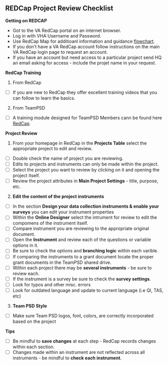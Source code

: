 
## **REDCap Project Review Checklist**

**Getting on REDCAP**
- Got to the VA RedCap portal on an internet browser.
- Log in with VHA Username and Password.
- Use RedCap Map for additioanl information and guidance [flowchart](https://github.com/lzim/teampsd/blob/rita_2020_04_08_redcap_checklist_project_review/resources/training_guides/redcap/va_redcap_map.jpeg).
- If you don't have a VA RedCap account follow instructions on the main VA RedCap login page to request an account.
- If you have an account but need access to a particular project send HQ an email asking for access - include the projet name in your request.

**RedCap Training**
1. From RedCap
- [ ] If you are new to RedCap they offer excellent training videos that you can follow to learn the basics.
2. From TeamPSD
- [ ] A training module designed for TeamPSD Members cann be found here [RedCap](https://github.com/lzim/teampsd/tree/master/resources/training_guides/redcap).

**Project Review**
1. From your homepage in RedCap in the **Projects Table** select the appropriate project to edit and review.
- [ ] Double check the name of project you are reviewing.
- [ ] Edits to projects and instruments can only be made within the project.
- [ ] Select the project you want to review by clicking on it and opening the project itself.
- [ ] Review the project attributes in **Main Project Settings** - title, purpose, etc.

2. **Edit the content of the project instruments**
- [ ] In the section **Design your data collection instruments & enable your surveys** you can edit your instrument properties
- [ ] Within the **Online Designer** select the intrument for review to edit the compomens of the instrument itself.
- [ ] Compare instrument you are reviewing to the appropriate original document.
- [ ] Open the **Instrument** and review each of the questions or variable options in it.
- [ ] Be sure to check the options and **branching logic** within each varible.
- [ ] If comparing the instruments to a grant document locate the proper grant documents in the TeamPSD shared drive.
- [ ] Within each project there may be **several instruments** - be sure to review each.
- [ ] If the instrument is a survey be sure to check the **survey settings**.
- [ ] Look for typos and other misc. errors
- [ ] Look for outdated language and update to current language (i.e QI, TAS, etc)

3. **Team PSD Style**
- [ ] Make sure Team PSD logos, font, colors, are correctly incorporated based on the project

**Tips**
- [ ] Be mindful to **save changes** at each step - RedCap records changes within each section.
- [ ] Changes made within an instrument are not reflected across all instruments - be mindful to **check each instrument**.
